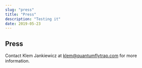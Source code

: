 ```yaml
---
slug: "press"
title: "Press"
description: "Testing it"
date: 2019-05-23
---
```

## Press

Contact Klem Jankiewicz at <klem@quantumflytrap.com> for more information.

<!-- [Press kit is available here](https://drive.google.com/drive/folders/1WR8E-Ma6XpumzVFbeyWb0AE8XgyZhFb9?usp=sharing). -->

<!-- TODO: updated Press Kit  -->
